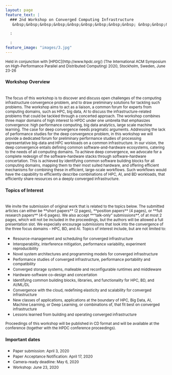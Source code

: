 ```yaml
---
layout: page
feature_text: | 
  ### 2nd Workshop on Converged Computing Infrastructure
   &nbsp;&nbsp;&nbsp;&nbsp;&nbsp;&nbsp;&nbsp;&nbsp;&nbsp; &nbsp;&nbsp;&nbsp;&nbsp;&nbsp;&nbsp;&nbsp;&nbsp;&nbsp; &nbsp;&nbsp;&nbsp;&nbsp;&nbsp;&nbsp;&nbsp;&nbsp;&nbsp; &nbsp;&nbsp;&nbsp;&nbsp;&nbsp;&nbsp;&nbsp;&nbsp;&nbsp;  &nbsp;&nbsp;&nbsp;&nbsp;&nbsp;&nbsp;&nbsp;&nbsp;&nbsp; &nbsp;&nbsp;&nbsp;&nbsp;&nbsp;&nbsp;&nbsp;&nbsp;&nbsp; June 23, 2020 Stockholm, Sweden

  :

  :
feature_image: "images/3.jpg"
---
```


<small>
Held in conjunction with [HPDC](http://www.hpdc.org/) (The International ACM Symposium on High-Performance Parallel and Distributed Computing) 2020, Stockholm, Sweden, June 23-26
</small>

#### Workshop Overview	
<br/>
<small>
The focus of this workshop is to discover and discuss open challenges of the computing infrastructure convergence problem, and to draw preliminary solutions for tackling such problems. The workshop aims to act as a liaison, a common forum for experts from computing domains, such as HPC, big data, AI to discuss the infrastructure-related problems that could be tackled through a concerted approach. The workshop combines three major domains of high interest to HPDC under one umbrella that emphasizes convergence: high performance computing, big data analytics, large scale machine learning. 
</small>

<small>
The case for deep convergence needs pragmatic arguments. Addressing the lack of performance studies for the deep convergence problem, in this workshop we will provide a dedicated forum for preliminary performance studies of processing representative big-data and HPC workloads on a common infrastructure. In our vision, the deep convergence entails defining common software-and-hardware ecosystems, catering to the needs of all computing domains. To achieve deep convergence, we advocate for a complete redesign of the software-hardware stacks through software-hardware concertation. This is achieved by identifying common software building blocks for all computing domains, mapping them to their most suited hardware, and offering efficient mechanisms for combining these in efficient, large-scale workflows. Such workflows would have the capability to efficiently describe combinations of HPC, AI, and BD workloads, that efficiently share resources on a deeply converged infrastructure.
</small>

#### Topics of Interest
<br/>
<small>
We invite the submission of original work that is related to the topics below. The submitted articles
can either be **short papers** (2 pages), **position papers** (4 pages), or **full research papers** (4-6 pages). We
also accept **“talk-only” submissions**, of at most 2 pages, which will not be included in the proceedings, but
the authors will be allowed a full presentation slot. We especially encourage submissions that look into
the convergence of the three focus domains - HPC, BD, and AI.
Topics of interest include, but are not limited to:</small>

* <small> Resource-management and scheduling for converged infrastructure </small>
* <small> Interoperability, interference mitigation, performance variability, experiment reproducibility </small>
* <small> Novel system architectures and programming models for converged infrastructure</small>
* <small> Performance studies of converged infrastructure, performance portability and compatibility</small>
* <small> Converged storage systems, malleable and reconfigurable runtimes and middleware</small>
* <small> Hardware-software co-design and concertation</small>
* <small> Identifying common building blocks, libraries, and functionality for HPC, BD, and AI/ML/DL</small>
* <small> Convergence with the cloud, redefining elasticity and scalability for converged infrastructure</small>
* <small> New classes of applications, applications at the boundary of HPC, Big Data, AI, Machine Learning, or Deep Learning, or combinations of, that fit best on converged infrastructure</small>
* <small> Lessons learned from building and operating converged infrastructure </small>

<small>
Proceedings of this workshop will be published in CD format and will be available at the
conference (together with the HPDC conference proceedings).
</small>

#### Important dates

* <small>Paper submission: April 3, 2020 </small>
* <small>Paper Acceptance Notification: April 17, 2020</small>
* <small>Camera-ready deadline: May 6, 2020</small>
* <small>Workshop: June 23, 2020</small>

